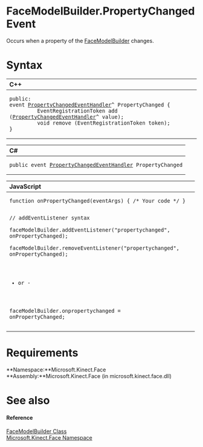 FaceModelBuilder.PropertyChanged Event  
======================================  

Occurs when a property of the [FaceModelBuilder](../../FaceModelBuilder_Class.md) changes. <span id="syntaxSection"></span>

Syntax  
======  

<table>
<colgroup>
<col width="100%" />
</colgroup>
<thead>
<tr class="header">
<th align="left">C++</th>
</tr>
</thead>
<tbody>
<tr class="odd">
<td align="left"><pre><code>public:  
event <a href="../../../Data/PropertyChangedEventHandler.md">PropertyChangedEventHandler</a>^ PropertyChanged {  
         EventRegistrationToken add (<a href="../../../Data/PropertyChangedEventHandler.md">PropertyChangedEventHandler</a>^ value);  
         void remove (EventRegistrationToken token);  
}</code></pre></td>
</tr>
</tbody>
</table>

<table>
<colgroup>
<col width="100%" />
</colgroup>
<thead>
<tr class="header">
<th align="left">C#</th>
</tr>
</thead>
<tbody>
<tr class="odd">
<td align="left"><pre><code>public event <a href="../../../Data/PropertyChangedEventHandler.md">PropertyChangedEventHandler</a> PropertyChanged</code></pre></td>
</tr>
</tbody>
</table>

<table>
<colgroup>
<col width="100%" />
</colgroup>
<thead>
<tr class="header">
<th align="left">JavaScript</th>
</tr>
</thead>
<tbody>
<tr class="odd">
<td align="left"><pre><code>function onPropertyChanged(eventArgs) { /* Your code */ }  

// addEventListener syntax  
faceModelBuilder.addEventListener(&quot;propertychanged&quot;, onPropertyChanged);  
faceModelBuilder.removeEventListener(&quot;propertychanged&quot;, onPropertyChanged);  

- or -  

faceModelBuilder.onpropertychanged = onPropertyChanged;</code></pre></td>
</tr>
</tbody>
</table>

<span id="requirements"></span>

Requirements  
============  

**Namespace:**Microsoft.Kinect.Face  
**Assembly:**Microsoft.Kinect.Face (in microsoft.kinect.face.dll)  

<span id="ID4EU"></span>

See also  
========  

<span id="ID4EW"></span>
#### Reference  

[FaceModelBuilder Class](../../FaceModelBuilder_Class.md)  
 [Microsoft.Kinect.Face Namespace](../../../Kinect.Face.md)  



<!--Please do not edit the data in the comment block below.-->
<!--
TOCTitle : PropertyChanged Event
RLTitle : FaceModelBuilder.PropertyChanged Event
KeywordK : PropertyChanged event
KeywordK : FaceModelBuilder.PropertyChanged event
KeywordF : Microsoft.Kinect.Face.FaceModelBuilder.PropertyChanged
KeywordF : FaceModelBuilder.PropertyChanged
KeywordF : PropertyChanged
KeywordF : Microsoft.Kinect.Face.FaceModelBuilder.PropertyChanged
KeywordA : E:Microsoft.Kinect.Face.FaceModelBuilder.PropertyChanged
AssetID : E:Microsoft.Kinect.Face.FaceModelBuilder.PropertyChanged
Locale : en-us
CommunityContent : 1
APIType : Managed
APILocation : microsoft.kinect.face.dll
APIName : Microsoft.Kinect.Face.FaceModelBuilder.PropertyChanged
TargetOS : Windows
TopicType : kbSyntax
DevLang : VB
DevLang : CSharp
DevLang : JavaScript
DevLang : C++
DocSet : K4Wv2
ProjType : K4Wv2Proj
Technology : Kinect for Windows
Product : Kinect for Windows SDK v2
productversion : 20
-->
